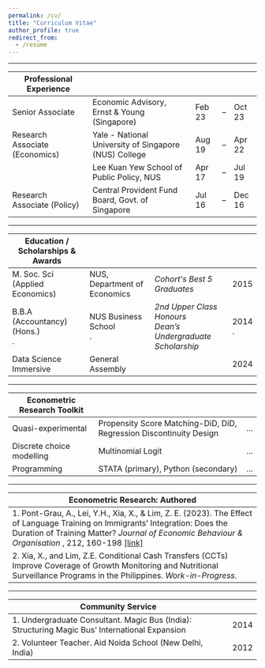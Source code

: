 ```yaml
---
permalink: /cv/
title: "Curriculum Vitae"
author_profile: true
redirect_from:
  - /resume
---
```


---

| Professional Experience               |                                                       |        |   |        |
| ------------------------------------- | ----------------------------------------------------- | ------ | - | ------ | 
| Senior Associate                      | Economic Advisory, Ernst & Young (Singapore)          | Feb 23 | – | Oct 23 |
| Research Associate (Economics)        | Yale - National University of Singapore (NUS) College | Aug 19 | – | Apr 22 |
|                                       | Lee Kuan Yew School of Public Policy, NUS             | Apr 17 | – | Jul 19 |
| Research Associate (Policy)           | Central Provident Fund Board, Govt. of Singapore      | Jul 16 | – | Dec 16 |

---

| Education / Scholarships & Awards     |                               |                                                                             |             |   
| ------------------------------------- | ----------------------------- | --------------------------------------------------------------------------- | ----------- |       
| M. Soc. Sci (Applied Economics)       | NUS, Department of Economics  | <i>Cohort's Best 5 Graduates </i>                                           | 2015        |
| B.B.A (Accountancy) (Hons.) <br> .    | NUS Business School <br> .    | <i>2nd Upper Class Honours</i> <br> <i>Dean’s Undergraduate Scholarship</i> | 2014 <br> . |
| Data Science Immersive                | General Assembly              |                                                                             | 2024        |

---

| Econometric Research Toolkit     |                                                                     |     |
| -------------------------------- | ------------------------------------------------------------------- | --- |  
| Quasi-experimental               | Propensity Score Matching-DiD, DiD, Regression Discontinuity Design | ... |
| Discrete choice modelling        | Multinomial Logit                                                   | ... |
| Programming                      | STATA (primary), Python (secondary)                                 | ... |

---

| Econometric Research: Authored                                                                  |
| ------------------------------------------------------------------------------------------------|
| 1. Pont-Grau, A., Lei, Y.H., Xia, X., & Lim, Z. E. (2023). The Effect of Language Training on Immigrants’ Integration: Does the Duration of Training Matter? <i>Journal of Economic Behaviour & Organisation </i>, 212, 160-198 [[link]](https://www.sciencedirect.com/science/article/abs/pii/S0167268123001816) |
| 2. Xia, X., and Lim, Z.E. Conditional Cash Transfers (CCTs) Improve Coverage of Growth Monitoring and Nutritional Surveillance Programs in the Philippines. <i>Work-in-Progress</i>. |

---

| Community Service                                                                              |      |
| ---------------------------------------------------------------------------------------------- | ---- |
| 1. Undergraduate Consultant. Magic Bus (India): Structuring Magic Bus’ International Expansion | 2014 |
| 2. Volunteer Teacher. Aid Noida School (New Delhi, India)                                      | 2012 |

